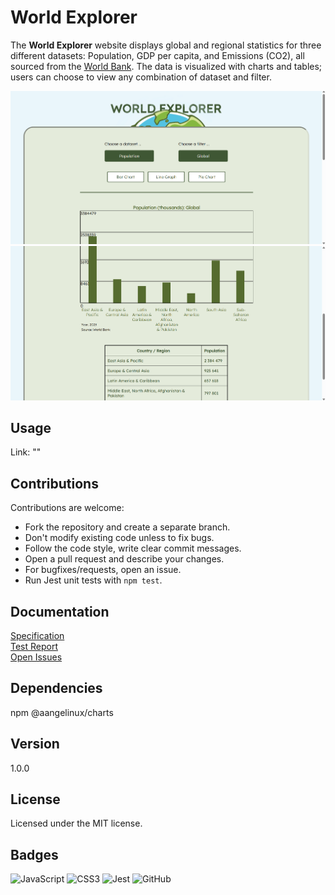 # World Explorer
The **World Explorer** website displays global and regional statistics for three different datasets: Population, GDP per capita, and Emissions (CO2), all sourced from the [World Bank](https://www.worldbank.org/ext/en/home). The data is visualized with charts and tables; users can choose to view any combination of dataset and filter.  
  
![Website](/images/worldExplorer.png)  
![Website_2](/images/worldExplorer_2.png)
  
  
## Usage
Link:  ""
  
## Contributions
Contributions are welcome:  
- Fork the repository and create a separate branch.
- Don't modify existing code unless to fix bugs.
- Follow the code style, write clear commit messages.
- Open a pull request and describe your changes.
- For bugfixes/requests, open an issue.
- Run Jest unit tests with ```npm test```.
  
## Documentation
[Specification](/docs/requirements.md)  
[Test Report](/docs/testReport.md)  
[Open Issues](/docs/issues.md)  
  
## Dependencies
npm @aangelinux/charts
  
## Version
1.0.0

## License
Licensed under the MIT license.

## Badges
![JavaScript](https://img.shields.io/badge/javascript-%23323330.svg?style=for-the-badge&logo=javascript&logoColor=%23F7DF1E)
![CSS3](https://img.shields.io/badge/css3-%231572B6.svg?style=for-the-badge&logo=css3&logoColor=white)
![Jest](https://img.shields.io/badge/-jest-%23C21325?style=for-the-badge&logo=jest&logoColor=white)
![GitHub](https://img.shields.io/badge/GitHub-100000?style=for-the-badge&logo=github&logoColor=white)